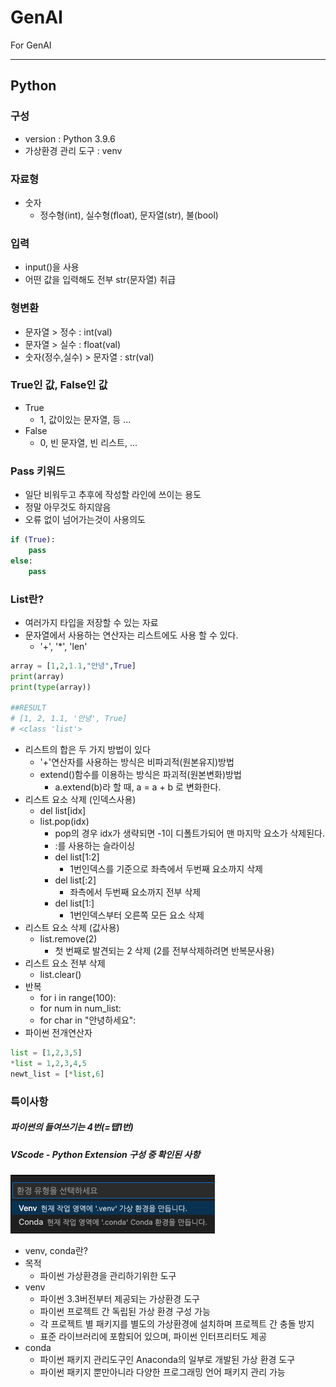 # GenAI

For GenAI

---

## Python

### 구성

- version : Python 3.9.6
- 가상환경 관리 도구 : venv

### 자료형

- 숫자
  - 정수형(int), 실수형(float), 문자열(str), 불(bool)

### 입력

- input()을 사용
- 어떤 값을 입력해도 전부 str(문자열) 취급

### 형변환

- 문자열 > 정수 : int(val)
- 문자열 > 실수 : float(val)
- 숫자(정수,실수) > 문자열 : str(val)

### True인 값, False인 값

- True
  - 1, 값이있는 문자열, 등 ...
- False
  - 0, 빈 문자열, 빈 리스트, ...

### Pass 키워드

- 일단 비워두고 추후에 작성할 라인에 쓰이는 용도
- 정말 아무것도 하지않음
- 오류 없이 넘어가는것이 사용의도

```python
if (True):
    pass
else:
    pass

```

### List란?

- 여러가지 타입을 저장할 수 있는 자료
- 문자열에서 사용하는 연산자는 리스트에도 사용 할 수 있다.
  - '+', '\*', 'len'

```python
array = [1,2,1.1,"안녕",True]
print(array)
print(type(array))

##RESULT
# [1, 2, 1.1, '안녕', True]
# <class 'list'>
```

- 리스트의 합은 두 가지 방법이 있다
  - '+'연산자를 사용하는 방식은 비파괴적(원본유지)방법
  - extend()함수를 이용하는 방식은 파괴적(원본변화)방법
    - a.extend(b)라 할 때, a = a + b 로 변화한다.
- 리스트 요소 삭제 (인덱스사용)
  - del list[idx]
  - list.pop(idx)
    - pop의 경우 idx가 생략되면 -1이 디폴트가되어 맨 마지막 요소가 삭제된다.
    - :를 사용하는 슬라이싱
    - del list[1:2]
      - 1번인덱스를 기준으로 좌측에서 두번째 요소까지 삭제
    - del list[:2]
      - 좌측에서 두번째 요소까지 전부 삭제
    - del list[1:]
      - 1번인덱스부터 오른쪽 모든 요소 삭제
- 리스트 요소 삭제 (값사용)
  - list.remove(2)
    - 첫 번째로 발견되는 2 삭제 (2를 전부삭제하려면 반복문사용)
- 리스트 요소 전부 삭제
  - list.clear()
- 반복
  - for i in range(100):
  - for num in num_list:
  - for char in "안녕하세요":
- 파이썬 전개연산자

```python
list = [1,2,3,5]
*list = 1,2,3,4,5
newt_list = [*list,6]
```

### 특이사항

##### 파이썬의 들여쓰기는 4번(=탭1번)

##### VScode - Python Extension 구성 중 확인된 사항

![alt text](image.png)

- venv, conda란?
- 목적
  - 파이썬 가상환경을 관리하기위한 도구
- venv
  - 파이썬 3.3버전부터 제공되는 가상환경 도구
  - 파이썬 프로젝트 간 독립된 가상 환경 구성 가능
  - 각 프로젝트 별 패키지를 별도의 가상환경에 설치하며 프로젝트 간 충돌 방지
  - 표준 라이브러리에 포함되어 있으며, 파이썬 인터프리터도 제공
- conda
  - 파이썬 패키지 관리도구인 Anaconda의 일부로 개발된 가상 환경 도구
  - 파이썬 패키지 뿐만아니라 다양한 프로그래밍 언어 패키지 관리 가능
